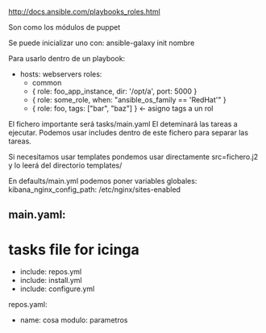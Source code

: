 http://docs.ansible.com/playbooks_roles.html

Son como los módulos de puppet

Se puede inicializar uno con:
ansible-galaxy init nombre


Para usarlo dentro de un playbook:
- hosts: webservers
  roles:
    - common
    - { role: foo_app_instance, dir: '/opt/a',  port: 5000 }
    - { role: some_role, when: "ansible_os_family == 'RedHat'" }
    - { role: foo, tags: ["bar", "baz"] }  <- asigno tags a un rol


El fichero importante será tasks/main.yaml
El deteminará las tareas a ejecutar.
Podemos usar includes dentro de este fichero para separar las tareas.

Si necesitamos usar templates pondemos usar directamente src=fichero.j2 y lo leerá del directorio templates/

En defaults/main.yml podemos poner variables globales:
kibana_nginx_config_path: /etc/nginx/sites-enabled


main.yaml:
---
# tasks file for icinga
- include: repos.yml
- include: install.yml
- include: configure.yml


repos.yaml:
- name: cosa
  modulo: parametros
